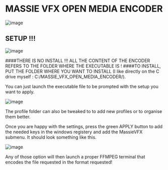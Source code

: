 # MASSIE VFX OPEN MEDIA ENCODER

![image](https://user-images.githubusercontent.com/17770267/176597758-95d78722-1acf-44fe-99d5-77264a8942ae.png)

## SETUP !!!
![image](https://user-images.githubusercontent.com/17770267/176598473-d1bb81d3-0320-4cf8-8ffa-71a59ccf105f.png)

####THERE IS NO INSTALL !!! ALL THE CONTENT OF THE ENCODER REFERS TO THE FOLDER WHERE THE EXECUTABLE IS ! 
####TO INSTALL, PUT THE FOLDER WHERE YOU WANT TO INSTALL (I like directly on the C drive myself : C:/MASSIE_VFX_OPEN_MEDIA_ENCODER/).

You can just launch the executable file to be prompted with the setup you want to apply.

![image](https://user-images.githubusercontent.com/17770267/176598623-46e9b234-c918-49f3-8f45-084da51425c0.png)

The profile folder can also be tweaked to to add new profiles or to organise them better.

Once you are happy with the settings, press the green APPLY button to add the needed keys in the windows registery and add the MassieVFX submenu. It should look something like this.

![image](https://user-images.githubusercontent.com/17770267/176596287-5a104792-f188-4592-8565-0fc5565526f1.png)

Any of those option will then launch a proper FFMPEG terminal that encodes the file requested in the format requested!
